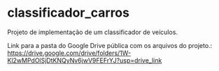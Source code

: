 # classificador_carros
Projeto de implementação de um classificador de veículos.

Link para a pasta do Google Drive pública com os arquivos do projeto.:
https://drive.google.com/drive/folders/1W-Kl2wMPdOlSjDtKNQyNv6jwV9FEFrYJ?usp=drive_link

